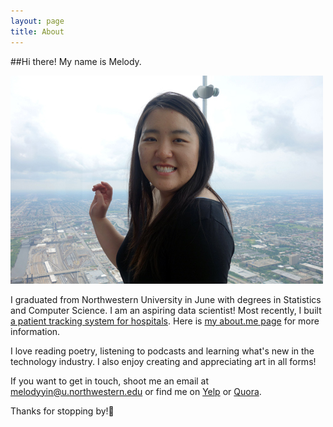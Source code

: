 ```yaml
---
layout: page
title: About
---
```


##Hi there! My name is Melody. 

![cheeks less chubby than they appear](/etc/itme.jpg)

I graduated from Northwestern University in June with degrees in Statistics and Computer Science. I am an aspiring data scientist! Most recently, I built [a patient tracking system for hospitals](http://melodyyin.github.io/patient-activity-detection-using-kinect). Here is [my about.me page](https://about.me/melodyyin) for more information.

I love reading poetry, listening to podcasts and learning what's new in the technology industry. I also enjoy creating and appreciating art in all forms!

If you want to get in touch, shoot me an email at melodyyin@u.northwestern.edu or find me on [Yelp](http://yayhappyreviews.yelp.com/) or [Quora](http://www.quora.com/Melody-Yin-5). 

Thanks for stopping by!:wave: